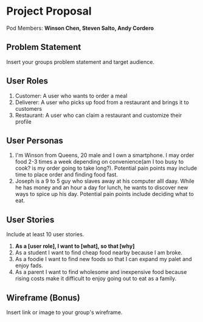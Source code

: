 # Project Proposal

Pod Members: **Winson Chen, Steven Salto, Andy Cordero**

## Problem Statement

Insert your groups problem statement and target audience.

## User Roles

1. Customer: A user who wants to order a meal
2. Deliverer: A user who picks up food from a restaurant and brings it to customers
3. Restaurant: A user who can claim a restaurant and customize their profile

## User Personas

1. I'm Winson from Queens, 20 male and I own a smartphone. I may order food 2-3 times a week depending on convenience(am I too busy to cook? is my order going to take long?). Potential pain points may include time to place order and finding food fast.
2. Joseph is a 9 to 5 guy who slaves away at his computer alll daay. While he has money and an hour a day for lunch, he wants to discover new ways to spice up his day. Potential pain points include deciding what to eat.

## User Stories

Include at least 10 user stories.

1. **As a [user role], I want to [what], so that [why]**
2. As a student I want to find cheap food nearby because I am broke.
3. As a foodie I want to find new foods so that I can expand my palet and enjoy fads.
4. As a parent I want to find wholesome and inexpensive food because rising costs make it difficult to enjoy going out to eat as a family.

## Wireframe (Bonus)

Insert link or image to your group's wireframe. 
